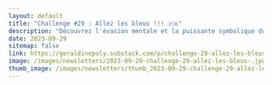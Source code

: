```yaml
---
layout: default
title: "Challenge #29 : Allez les bleus !!! 🇫🇷"
description: "Découvrez l'évasion mentale et la puissante symbolique du bleu. Apprenez comment cette couleur favorise la détente, l'harmonie et l'impact sur le bien-être. De ses nuances pour agrandir un espace aux bénéfices pour la santé mentale, le bleu transcende simplement une teinte pour devenir une expérience sensorielle. Idéal pour intérieurs, chambres et utilisations professionnelles. Le bleu : plus qu'une couleur, une émotion"
date: 2023-09-29
sitemap: false
link: https://geraldinepoly.substack.com/p/challenge-29-allez-les-bleus
image: /images/newsletters/2023-09-29-challenge-29-allez-les-bleus-.jpg
thumb_image: /images/newsletters/thumb_2023-09-29-challenge-29-allez-les-bleus-.jpg
---
```

